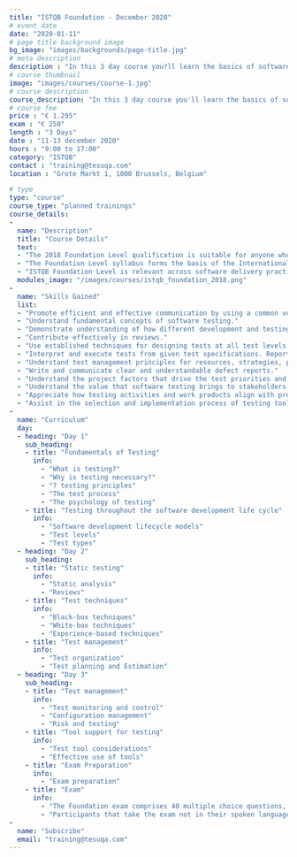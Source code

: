 ```yaml
---
title: "ISTQB Foundation - December 2020"
# event date
date: "2020-01-11"
# page title background image
bg_image: "images/backgrounds/page-title.jpg"
# meta description
description : "In this 3 day course you?ll learn the basics of software testing according to the international renowned ISTQB testing methodology."
# course thumbnail
image: "images/courses/course-1.jpg"
# course description
course_description: "In this 3 day course you'll learn the basics of software testing according to the international renowned ISTQB testing methodology."
# course fee
price : "€ 1.295"
exam : "€ 250"
length : "3 Days"
date : "11-13 december 2020"
hours : "9:00 to 17:00"
category: "ISTQB"
contact : "training@tesuqa.com"
location : "Grote Markt 1, 1000 Brussels, Belgium"

# type
type: "course"
course_type: "planned trainings"
course_details:
- 
  name: "Description"
  title: "Course Details"
  text:
  - "The 2018 Foundation Level qualification is suitable for anyone who needs to demonstrate practical knowledge of the fundamental concepts of software testing including people in roles such as testers, test analysts, test engineers, test consultants, test managers, user acceptance testers and software developers."
  - "The Foundation Level syllabus forms the basis of the International Software Testing Qualifications Board (ISTQB) Certified Tester Scheme."
  - "ISTQB Foundation Level is relevant across software delivery practices including Waterfall, Agile, DevOps and Continuous Delivery."
  modules_image: "/images/courses/istqb_foundation_2018.png" 
- 
  name: "Skills Gained"
  list:
  - "Promote efficient and effective communication by using a common vocabulary for software testing."
  - "Understand fundamental concepts of software testing."
  - "Demonstrate understanding of how different development and testing practices, and different constraints on testing, may apply in optimizing testing to different contexts."
  - "Contribute effectively in reviews."
  - "Use established techniques for designing tests at all test levels."
  - "Interpret and execute tests from given test specifications. Report on test results."
  - "Understand test management principles for resources, strategies, planning, project control and risk management."
  - "Write and communicate clear and understandable defect reports."
  - "Understand the project factors that drive the test priorities and test approach."
  - "Understand the value that software testing brings to stakeholders."
  - "Appreciate how testing activities and work products align with project objectives, measures and targets."
  - "Assist in the selection and implementation process of testing tools."
- 
  name: "Curriculum"
  day:
  - heading: "Day 1"
    sub_heading: 
    - title: "Fundamentals of Testing"
      info:
        - "What is testing?"
        - "Why is testing necessary?"
        - "7 testing principles"
        - "The test process"
        - "The psychology of testing"
    - title: "Testing throughout the software development life cycle"
      info:
        - "Software development lifecycle models"
        - "Test levels"
        - "Test types" 
  - heading: "Day 2"
    sub_heading: 
    - title: "Static testing"
      info:
        - "Static analysis"
        - "Reviews" 
    - title: "Test techniques"
      info:
        - "Black-box techniques"
        - "White-box techniques"
        - "Experience-based techniques"
    - title: "Test management"
      info:
        - "Test organization"
        - "Test planning and Estimation"
  - heading: "Day 3"
    sub_heading: 
    - title: "Test management"
      info:
        - "Test monitoring and control"
        - "Configuration management"
        - "Risk and testing"
    - title: "Tool support for testing"
      info:
        - "Test tool considerations"
        - "Effective use of tools" 
    - title: "Exam Preparation"
      info:
        - "Exam preparation" 
    - title: "Exam"
      info:
        - "The Foundation exam comprises 40 multiple choice questions, with a pass mark grade of 65% to be completed within 60 minutes."
        - "Participants that take the exam not in their spoken language, will receive additional 25% more time (an additional 15 minutes), for a total of 75 minutes."
-
  name: "Subscribe"
  email: "training@tesuqa.com"
---
```

